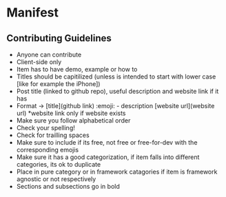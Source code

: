 # Manifest

## Contributing Guidelines

+ Anyone can contribute
+ Client-side only
+ Item has to have demo, example or how to
+ Titles should be capitilized (unless is intended to start with lower case [like for example the iPhone])
+ Post title (linked to github repo), useful description and website link if it has
+ Format -> \[title\]\(github link\) :emoji: - description \[website url\]\(website url\) *website link only if website exists
+ Make sure you follow alphabetical order
+ Check your spelling!
+ Check for trailling spaces
+ Make sure to include if its free, not free or free-for-dev with the corresponding emojis
+ Make sure it has a good categorization, if item falls into different categories, its ok to duplicate
+ Place in pure category or in framework catagories if item is framework agnostic or not respectively
+ Sections and subsections go in bold
